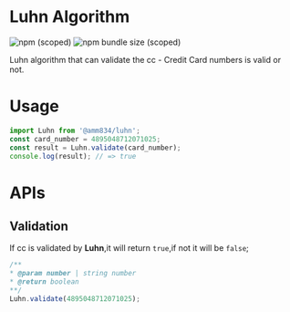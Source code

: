 # Luhn Algorithm

![npm (scoped)](https://img.shields.io/npm/v/@amm834/luhn?logo=npm&style=plastic)
![npm bundle size (scoped)](https://img.shields.io/bundlephobia/min/@amm834/luhn?logo=npm&style=plastic)

Luhn algorithm that can validate the cc - Credit Card numbers is valid or not.

# Usage

```js
import Luhn from '@amm834/luhn';
const card_number = 4895048712071025;
const result = Luhn.validate(card_number);
console.log(result); // => true
```

# APIs

## Validation

If cc is validated by **Luhn**,it will return `true`,if not it will be `false`;

```js
/**
* @param number | string number
* @return boolean
**/
Luhn.validate(4895048712071025);
```